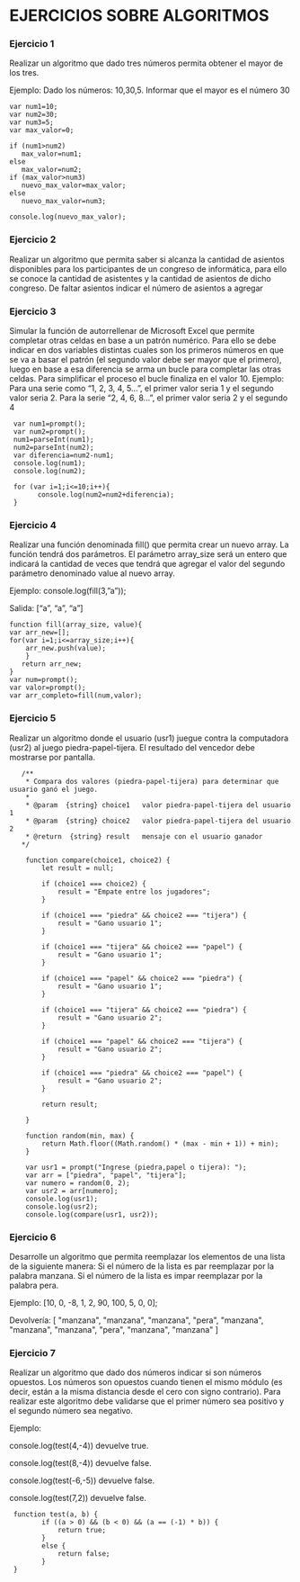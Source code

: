 # EJERCICIOS SOBRE ALGORITMOS

### Ejercicio 1

Realizar un algoritmo que dado tres números permita obtener el mayor de los tres.

Ejemplo:
Dado los números: 10,30,5. Informar que el mayor es el número 30

    var num1=10;
    var num2=30;
    var num3=5;
    var max_valor=0;   
    
    if (num1>num2)
       max_valor=num1;
    else
       max_valor=num2;
    if (max_valor>num3)
       nuevo_max_valor=max_valor;
    else
       nuevo_max_valor=num3;
       
    console.log(nuevo_max_valor);
    
### Ejercicio 2

Realizar un algoritmo que permita saber si alcanza la cantidad de asientos disponibles para los 
participantes de un congreso de informática, para ello se conoce la cantidad de asistentes y la 
cantidad de asientos de dicho congreso. De faltar asientos indicar el número de asientos a 
agregar

### Ejercicio 3

Simular la función de autorrellenar de Microsoft Excel que permite completar otras celdas en 
base a un patrón numérico. Para ello se debe indicar en dos variables distintas cuales son los 
primeros números en que se va a basar el patrón (el segundo valor debe ser mayor que el 
primero), luego en base a esa diferencia se arma un bucle para completar las otras celdas. Para 
simplificar el proceso el bucle finaliza en el valor 10.
Ejemplo:
Para una serie como “1, 2, 3, 4, 5…”, el primer valor seria 1 y el segundo valor seria 2. Para la 
serie “2, 4, 6, 8…”, el primer valor seria 2 y el segundo 4

     var num1=prompt();
     var num2=prompt();
     num1=parseInt(num1);
     num2=parseInt(num2);
     var diferencia=num2-num1;
     console.log(num1);
     console.log(num2);
     
     for (var i=1;i<=10;i++){
           console.log(num2=num2+diferencia);
     }
     
### Ejercicio 4

Realizar una función denominada fill() que permita crear un nuevo array. La función tendrá dos 
parámetros. El parámetro array_size será un entero que indicará la cantidad de veces que tendrá
que agregar el valor del segundo parámetro denominado value al nuevo array.

Ejemplo:
console.log(fill(3,”a”)); 

Salida: [“a”, “a”, “a”]

    function fill(array_size, value){
    var arr_new=[];
    for(var i=1;i<=array_size;i++){
        arr_new.push(value);
        }
       return arr_new;
    }
    var num=prompt();
    var valor=prompt();
    var arr_completo=fill(num,valor);
    
 ### Ejercicio 5
 
Realizar un algoritmo donde el usuario (usr1) juegue contra la computadora (usr2) al juego piedra-papel-tijera. El resultado
del vencedor debe mostrarse por pantalla.
    
       /**
        * Compara dos valores (piedra-papel-tijera) para determinar que usuario ganó el juego.
        * 
        * @param  {string} choice1   valor piedra-papel-tijera del usuario 1
        * @param  {string} choice2   valor piedra-papel-tijera del usuario 2
        * @return  {string} result   mensaje con el usuario ganador
       */
      
        function compare(choice1, choice2) {
            let result = null;

            if (choice1 === choice2) {
                result = "Empate entre los jugadores";
            }

            if (choice1 === "piedra" && choice2 === "tijera") {
                result = "Gano usuario 1";
            }

            if (choice1 === "tijera" && choice2 === "papel") {
                result = "Gano usuario 1";
            }

            if (choice1 === "papel" && choice2 === "piedra") {
                result = "Gano usuario 1";
            }

            if (choice1 === "tijera" && choice2 === "piedra") {
                result = "Gano usuario 2";
            }

            if (choice1 === "papel" && choice2 === "tijera") {
                result = "Gano usuario 2";
            }

            if (choice1 === "piedra" && choice2 === "papel") {
                result = "Gano usuario 2";
            }

            return result;

        }

        function random(min, max) {
            return Math.floor((Math.random() * (max - min + 1)) + min);
        }

        var usr1 = prompt("Ingrese (piedra,papel o tijera): ");
        var arr = ["piedra", "papel", "tijera"];
        var numero = random(0, 2);
        var usr2 = arr[numero];
        console.log(usr1);
        console.log(usr2);
        console.log(compare(usr1, usr2));

### Ejercicio 6

Desarrolle un algoritmo que permita reemplazar los elementos de una lista de la siguiente manera:
Si el número de la lista es par reemplazar por la palabra manzana.
Si el número de la lista es impar reemplazar por la palabra pera.

Ejemplo:
[10, 0, -8, 1, 2, 90, 100, 5, 0, 0];

Devolvería:
[ "manzana", "manzana", "manzana", "pera", "manzana", "manzana", "manzana", "pera", "manzana", "manzana" ]

       
### Ejercicio 7

Realizar un algoritmo que dado dos números indicar si son números opuestos. Los números son opuestos cuando tienen el mismo módulo (es decir, están a la misma distancia desde el cero con signo contrario). Para realizar este algoritmo debe validarse que el primer número sea positivo y el segundo número sea negativo.

Ejemplo:

console.log(test(4,-4)) devuelve true.

console.log(test(8,-4)) devuelve false.

console.log(test(-6,-5)) devuelve false.

console.log(test(7,2)) devuelve false.

     function test(a, b) {
            if ((a > 0) && (b < 0) && (a == (-1) * b)) {
                return true;
            }
            else {
                return false;
            }
     }

      
